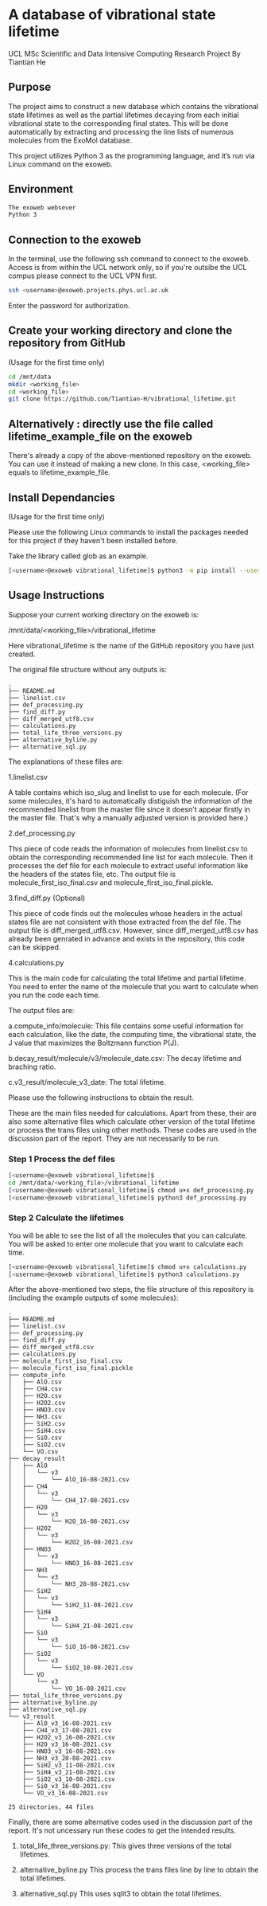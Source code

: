 # A database of vibrational state lifetime

UCL MSc Scientific and Data Intensive Computing Research Project 
By Tiantian He


## Purpose

The project aims to construct a new database which contains the vibrational state lifetimes as well as the partial lifetimes decaying from each initial vibrational state to the corresponding final states. This will be done automatically by extracting and processing the line lists of numerous molecules from the ExoMol database.

This project utilizes Python 3 as the programming language, and it’s run via Linux command on the exoweb.

## Environment

```bash
The exoweb websever
Python 3
```
## Connection to the exoweb
In the terminal, use the following ssh command to connect to the exoweb. Access is from within the UCL network only, so if you're outsibe the UCL compus please connect to the UCL VPN first.
```bash
ssh <username>@exoweb.projects.phys.ucl.ac.uk
```
Enter the password for authorization.

## Create your working directory and clone the repository from GitHub 
(Usage for the first time only)
```bash
cd /mnt/data
mkdir <working_file>
cd <working_file>
git clone https://github.com/Tiantian-H/vibrational_lifetime.git
```
## Alternatively : directly use the file called lifetime_example_file on the exoweb
There's already a copy of the above-mentioned repository on the exoweb. You can use it instead of making a new clone. In this case, <working_file> equals to lifetime_example_file.

## Install Dependancies

(Usage for the first time only)

Please use the following Linux commands to install the packages needed for this project if they haven't been installed before.

Take the library called glob as an example.

```bash
[<username>@exoweb vibrational_lifetime]$ python3 -m pip install --user glob
```

## Usage Instructions

Suppose your current working directory on the exoweb is:

/mnt/data/<working_file>/vibrational_lifetime

Here vibrational_lifetime is the name of the GitHub repository you have just created.

The original file structure without any outputs is:
```
.
├── README.md
├── linelist.csv
├── def_processing.py
├── find_diff.py
├── diff_merged_utf8.csv
├── calculations.py
├── total_life_three_versions.py
├── alternative_byline.py
├── alternative_sql.py
```
The explanations of these files are:

1.linelist.csv

A table contains which iso_slug and linelist to use for each molecule. (For some molecules, it's hard to automatically distiguish the information of the recommended linelist from the master file since it doesn't appear firstly in the master file. That's why a manually adjusted version is provided here.)

2.def_processing.py

This piece of code reads the information of molecules from linelist.csv to obtain the corresponding recommended line list for each molecule. Then it processes the def file for each molecule to extract useful information like the headers of the states file, etc. The output file is molecule_first_iso_final.csv and molecule_first_iso_final.pickle.

3.find_diff.py (Optional)

This piece of code finds out the molecules whose headers in the actual states file are not consistent with those extracted from the def file. The output file is diff_merged_utf8.csv. However, since diff_merged_utf8.csv has already been genrated in advance and exists in the repository, this code can be skipped.

4.calculations.py 

This is the main code for calculating the total lifetime and partial lifetime. You need to enter the name of the molecule that you want to calculate when you run the code each time.

The output files are:

a.compute_info/molecule: 
This file contains some useful information for each calculation, like the date, the computing time, the vibrational state, the J value that maximizes the Boltzmann function P(J).

b.decay_result/molecule/v3/molecule_date.csv:
The decay lifetime and braching ratio.

c.v3_result/molecule_v3_date:
The total lifetime.

Please use the following instructions to obtain the result.

These are the main files needed for calculations. Apart from these, their are also some alternative files which calculate other version of the total lifetime or process the trans files using other methods. These codes are used in the discussion part of the report. They are not necessarily to be run.

###  Step 1 Process the def files

```bash
[<username>@exoweb vibrational_lifetime]$
cd /mnt/data/<working_file>/vibrational_lifetime
[<username>@exoweb vibrational_lifetime]$ chmod u+x def_processing.py
[<username>@exoweb vibrational_lifetime]$ python3 def_processing.py
```
###  Step 2 Calculate the lifetimes
You will be able to see the list of all the molecules that you can calculate. You will be asked to enter one molecule that you want to calculate each time.

```bash
[<username>@exoweb vibrational_lifetime]$ chmod u+x calculations.py
[<username>@exoweb vibrational_lifetime]$ python3 calculations.py
```

After the above-mentioned two steps, the file structure of this repository is (including the example outputs of some molecules):

```
.
├── README.md
├── linelist.csv
├── def_processing.py
├── find_diff.py
├── diff_merged_utf8.csv
├── calculations.py
├── molecule_first_iso_final.csv
├── molecule_first_iso_final.pickle
├── compute_info
│   ├── AlO.csv
│   ├── CH4.csv
│   ├── H2O.csv
│   ├── H2O2.csv
│   ├── HNO3.csv
│   ├── NH3.csv
│   ├── SiH2.csv
│   ├── SiH4.csv
│   ├── SiO.csv
│   ├── SiO2.csv
│   └── VO.csv
├── decay_result
│   ├── AlO
│   │   └── v3
│   │       └── AlO_16-08-2021.csv
│   ├── CH4
│   │   └── v3
│   │       └── CH4_17-08-2021.csv
│   ├── H2O
│   │   └── v3
│   │       └── H2O_16-08-2021.csv
│   ├── H2O2
│   │   └── v3
│   │       └── H2O2_16-08-2021.csv
│   ├── HNO3
│   │   └── v3
│   │       └── HNO3_16-08-2021.csv
│   ├── NH3
│   │   └── v3
│   │       └── NH3_20-08-2021.csv
│   ├── SiH2
│   │   └── v3
│   │       └── SiH2_11-08-2021.csv
│   ├── SiH4
│   │   └── v3
│   │       └── SiH4_21-08-2021.csv
│   ├── SiO
│   │   └── v3
│   │       └── SiO_16-08-2021.csv
│   ├── SiO2
│   │   └── v3
│   │       └── SiO2_10-08-2021.csv
│   └── VO
│       └── v3
│           └── VO_16-08-2021.csv
├── total_life_three_versions.py
├── alternative_byline.py
├── alternative_sql.py
└── v3_result
    ├── AlO_v3_16-08-2021.csv
    ├── CH4_v3_17-08-2021.csv
    ├── H2O2_v3_16-08-2021.csv
    ├── H2O_v3_16-08-2021.csv
    ├── HNO3_v3_16-08-2021.csv
    ├── NH3_v3_20-08-2021.csv
    ├── SiH2_v3_11-08-2021.csv
    ├── SiH4_v3_21-08-2021.csv
    ├── SiO2_v3_10-08-2021.csv
    ├── SiO_v3_16-08-2021.csv
    └── VO_v3_16-08-2021.csv

25 directories, 44 files
```
Finally, there are some alternative codes used in the discussion part of the report. It's not uncessary run these codes to get the intended results.

1. total_life_three_versions.py:
This gives three versions of the total lifetimes.

2. alternative_byline.py
This process the trans files line by line to obtain the total lifetimes.

3. alternative_sql.py
This uses sqlit3 to obtain  the total lifetimes.
